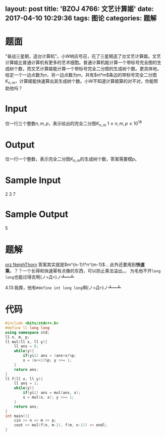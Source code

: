 layout: post
title: 'BZOJ 4766: 文艺计算姬'
date: 2017-04-10 10:29:36
tags: 图论
categories: 题解
---
# 题面
"奋战三星期，造台计算机"。小W响应号召，花了三星期造了台文艺计算姬。文艺计算姬比普通计算机有更多的艺术细胞。普通计算机能计算一个带标号完全图的生成树个数，而文艺计算姬能计算一个带标号完全二分图的生成树个数。更具体地，给定一个一边点数为$n$，另一边点数为$m$，共有$n\*m$条边的带标号完全二分图$K_{n,m}$，计算姬能快速算出其生成树个数。小W不知道计算姬算的对不对，你能帮助他吗？

# Input
仅一行三个整数$n,m,p$，表示给出的完全二分图$K_{n,m}$
$1\leq n,m,p\leq 10^18$

# Output
仅一行一个整数，表示完全二分图$K_{n,m}$的生成树个数，答案需要模$p$。


# Sample Input
2 3 7

# Sample Output
5

# 题解
[orz NeighThorn](http://www.cnblogs.com/neighthorn/p/6568410.html)
答案其实就是$m^{n-1}\*n^{m-1}$...
此外还要用到**快速乘**。？？一个长得和快速幂有点像的东西，可以防止乘法溢出。。
为毛他不开`long long`也能过得去啊(ノ=Д=)ノ┻━┻

4.13:我靠，他有`#define int long long`啊(ノ=Д=)ノ┻━┻

# 代码
```cpp
#include <bits/stdc++.h>
#define ll long long
using namespace std;
ll n, m, p;
ll mul(ll x, ll y){
	ll ans = 0;
	while(y){
		if(y&1) ans = (ans+x)%p;
		x = (x<<1)%p; y >>= 1;
	}
	return ans;
}
ll f(ll x, ll y){
	ll ans = 1;
	while(y){
		if(y&1) ans = mul(ans, x);
		x = mul(x, x); y >>= 1;
	}
	return ans;
}
int main(){
	cin >> n >> m >> p;
	cout << mul(f(n, m-1), f(m, n-1)) << endl;
}
```